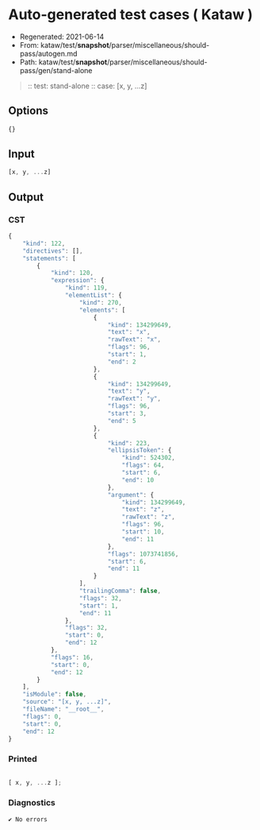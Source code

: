 # Auto-generated test cases ( Kataw )
- Regenerated: 2021-06-14
- From: kataw/test/__snapshot__/parser/miscellaneous/should-pass/autogen.md
- Path: kataw/test/__snapshot__/parser/miscellaneous/should-pass/gen/stand-alone
> :: test: stand-alone
> :: case: [x, y, ...z]
## Options

`````js
{}
`````
## Input

`````js
[x, y, ...z]
`````
## Output

### CST

```javascript
{
    "kind": 122,
    "directives": [],
    "statements": [
        {
            "kind": 120,
            "expression": {
                "kind": 119,
                "elementList": {
                    "kind": 270,
                    "elements": [
                        {
                            "kind": 134299649,
                            "text": "x",
                            "rawText": "x",
                            "flags": 96,
                            "start": 1,
                            "end": 2
                        },
                        {
                            "kind": 134299649,
                            "text": "y",
                            "rawText": "y",
                            "flags": 96,
                            "start": 3,
                            "end": 5
                        },
                        {
                            "kind": 223,
                            "ellipsisToken": {
                                "kind": 524302,
                                "flags": 64,
                                "start": 6,
                                "end": 10
                            },
                            "argument": {
                                "kind": 134299649,
                                "text": "z",
                                "rawText": "z",
                                "flags": 96,
                                "start": 10,
                                "end": 11
                            },
                            "flags": 1073741856,
                            "start": 6,
                            "end": 11
                        }
                    ],
                    "trailingComma": false,
                    "flags": 32,
                    "start": 1,
                    "end": 11
                },
                "flags": 32,
                "start": 0,
                "end": 12
            },
            "flags": 16,
            "start": 0,
            "end": 12
        }
    ],
    "isModule": false,
    "source": "[x, y, ...z]",
    "fileName": "__root__",
    "flags": 0,
    "start": 0,
    "end": 12
}
```

### Printed

```javascript

[ x, y, ...z ];

```

### Diagnostics

```javascript
✔ No errors
```


